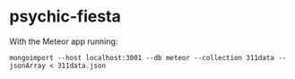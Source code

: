 # psychic-fiesta

With the Meteor app running:

	mongoimport --host localhost:3001 --db meteor --collection 311data --jsonArray < 311data.json
